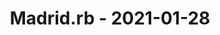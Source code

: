 ---
layout: post
title: Madrid.rb - 2021-01-28
datetime: '2021-01-28T19:30:00+01:00'
name: Madrid.rb
external_url: https://www.madridrb.com/events/enero-2021-ruby-gui-apps-647
online_event: true
year_month: 2021-01
---